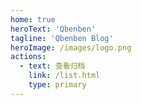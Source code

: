 ```yaml
---
home: true
heroText: 'Qbenben'
tagline: 'Qbenben Blog'
heroImage: /images/logo.png
actions:
  - text: 查看归档
    link: /list.html
    type: primary
---
```


<HomePage />